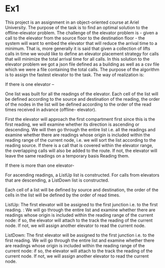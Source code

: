 # Ex1
This project is an assignment in an object-oriented course at Ariel University.
The purpose of the task is to find an optimal solution to the offline-elevator problem.
The challenge of the elevator problem is - given a call to the elevator from the source floor to the destination floor - the system will want to embed the elevator that will reduce the arrival time to a minimum. That is, more generally it is said that given a collection of lifts calls in time we would like to define an elevator placement strategy for calls that will minimize the total arrival time for all calls.
In this solution to the elevator problem we got a json file defined as a building as well as a csv file which we were a file containing the total calls.
The purpose of the algorithm is to assign the fastest elevator to the task. The way of realization is:

If there is one elevator –

One list was built for all the readings of the elevator.
Each cell of the list will be defined according to the source and destination of the reading, the order of the nodes in the list will be defined according to the order of the read times received in advance (offline- elevator).

First the elevator will approach the first compartment first since this is the first reading, we will examine whether its direction is ascending or descending. We will then go through the entire list i.e. all the readings and examine whether there are readings whose origin is included within the reading range of the current node, i.e. we will sort the list according to the reading source.
If there is a call that is covered within the elevator range, the overlapping calls will also be added to the route. If not, the elevator will leave the same readings on a temporary basis
Reading them.

If there is more than one elevator-

For ascending readings, a ListUp list is constructed.
For calls from elevators that are descending, a ListDown list is constructed.

Each cell of a list will be defined by source and destination, the order of the cells in the list will be defined by the order of read times.

ListUp:
The first elevator will be assigned to the first junction i.e. to the first reading. :
We will go through the entire list and examine whether there are readings whose origin is included within the reading range of the current node: if so, the elevator will attach to the track the reading of the current node.
If not, we will assign another elevator to read the current node.

ListDown:
The first elevator will be assigned to the first junction i.e. to the first reading.
We will go through the entire list and examine whether there are readings whose origin is included within the reading range of the current node: if so, the elevator will attach to the track the reading of the current node.
If not, we will assign another elevator to read the current node.

